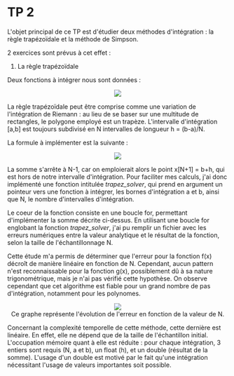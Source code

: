 # TP 2

L'objet principal de ce TP est d'étudier deux méthodes d'intégration : la règle trapézoïdale et la méthode de Simpson.

2 exercices sont prévus à cet effet : 

1. La règle trapézoïdale

Deux fonctions à intégrer nous sont données : 

<p align="center">
  <img src="https://user-images.githubusercontent.com/73199800/121445255-64972500-c991-11eb-8323-2957289a519a.png">
</p>

La règle trapézoïdale peut être comprise comme une variation de l'intégration de Riemann : au lieu de se baser sur une multitude de rectangles, le polygone employé est un trapèze. L'intervalle d'intégration [a,b] est toujours subdivisé en N intervalles de longueur h = (b-a)/N.

La formule à implémenter est la suivante : 

<p align="center">
  <img src="https://user-images.githubusercontent.com/73199800/121445874-9e1c6000-c992-11eb-807f-bd4da7a45e4f.png">
</p>

La somme s'arrête à N-1, car on emploierait alors le point x[N+1] = b+h, qui est hors de notre intervalle d'intégration.
Pour faciliter mes calculs, j'ai donc implémenté une fonction intitulée <em>trapez_solver</em>, qui prend en argument un pointeur vers une fonction à intégrer, les bornes d'intégration a et b, ainsi que N, le nombre d'intervalles d'intégration.

Le coeur de la fonction consiste en une boucle for, permettant d'implémenter la somme décrite ci-dessus. 
En utilisant une boucle for englobant la fonction <em>trapez_solver</em>, j'ai pu remplir un fichier avec les erreurs numériques entre la valeur analytique et le résultat de la fonction, selon la taille de l'échantillonnage N.

Cette étude m'a permis de déterminer que l'erreur pour la fonction f(x) décroît de manière linéaire en fonction de N.
Cependant, aucun pattern n'est reconnaissable pour la fonction g(x), possiblement dû à sa nature trigonométrique, mais je n'ai pas vérifié cette hypothèse. On observe cependant que cet algorithme est fiable pour un grand nombre de pas d'intégration, notamment pour les polynomes.

<p align="center">
  <img src="https://user-images.githubusercontent.com/73199800/121446583-1b94a000-c994-11eb-895c-6fb37bd46a2b.png">
  <br/>Ce graphe représente l'évolution de l'erreur en fonction de la valeur de N.
</p>

Concernant la complexité temporelle de cette méthode, cette dernière est linéaire. En effet, elle ne dépend que de la taille de l'échantillon initial.
L'occupation mémoire quant à elle est réduite : pour chaque intégration, 3 entiers sont requis (N, a et b), un float (h), et un double (résultat de la somme). L'usage d'un double est motivé par le fait qu'une intégration nécessitant l'usage de valeurs importantes soit possible.

